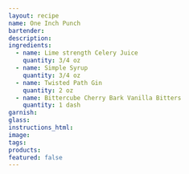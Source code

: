 ```yaml
---
layout: recipe
name: One Inch Punch
bartender:
description:
ingredients:
  - name: Lime strength Celery Juice
    quantity: 3/4 oz
  - name: Simple Syrup
    quantity: 3/4 oz
  - name: Twisted Path Gin
    quantity: 2 oz
  - name: Bittercube Cherry Bark Vanilla Bitters
    quantity: 1 dash
garnish:
glass:
instructions_html:
image:
tags:
products:
featured: false
---
```



